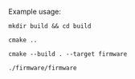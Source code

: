 Example usage:

`mkdir build && cd build`

`cmake ..`

`cmake --build . --target firmware`

`./firmware/firmware`